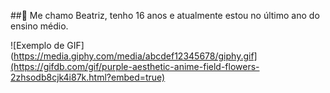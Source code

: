 ##👋 Me chamo Beatriz, tenho 16 anos e atualmente estou no último ano do ensino médio.

![Exemplo de GIF](https://media.giphy.com/media/abcdef12345678/giphy.gif](https://gifdb.com/gif/purple-aesthetic-anime-field-flowers-2zhsodb8cjk4i87k.html?embed=true)

